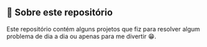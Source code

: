 ## 🔎 Sobre este repositório
Este repositório contém alguns projetos que fiz para resolver algum problema de dia a dia ou apenas para me divertir 😁.